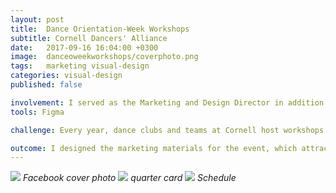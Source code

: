 ```yaml
---
layout: post
title:  Dance Orientation-Week Workshops
subtitle: Cornell Dancers' Alliance
date:   2017-09-16 16:04:00 +0300
image:  danceoweekworkshops/coverphoto.png
tags:   marketing visual-design
categories: visual-design
published: false

involvement: I served as the Marketing and Design Director in addition to being a co-founder of the Cornell Dancers' Alliance
tools: Figma

challenge: Every year, dance clubs and teams at Cornell host workshops during Freshman Orientation Week. This year, the Cornell Dancers' Alliance helped with logistics in scheduling and finding space for dozens of workshops and created a cohesive marketing brand for the workshops.

outcome: I designed the marketing materials for the event, which attracted over 200 students, mostly incoming freshman and members of the Cornell Dance Community.
---
```


![]({{site.baseurl}}/images/danceoweekworkshops/coverphoto.png)
*Facebook cover photo*
![]({{site.baseurl}}/images/danceoweekworkshops/qcards.png)
*quarter card*
![]({{site.baseurl}}/images/danceoweekworkshops/schedule.png)
*Schedule*